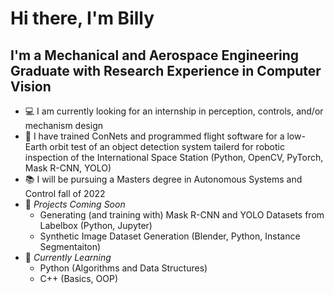 # Hi there, I'm Billy


## I'm a Mechanical and Aerospace Engineering Graduate with Research Experience in Computer Vision

* 💻 I am currently looking for an internship in perception, controls, and/or mechanism design
* 📡 I have trained ConNets and programmed flight software for a low-Earth orbit test of an object detection system tailerd for robotic inspection of the International Space Station (Python, OpenCV, PyTorch, Mask R-CNN, YOLO)
* 📚 I will be pursuing a Masters degree in Autonomous Systems and Control fall of 2022
* 🔧 *Projects Coming Soon* 
  * Generating (and training with) Mask R-CNN and YOLO Datasets from Labelbox (Python, Jupyter)
  * Synthetic Image Dataset Generation (Blender, Python, Instance Segmentaiton)
* 🐍 *Currently Learning*
  * Python (Algorithms and Data Structures)
  * C++ (Basics, OOP)
